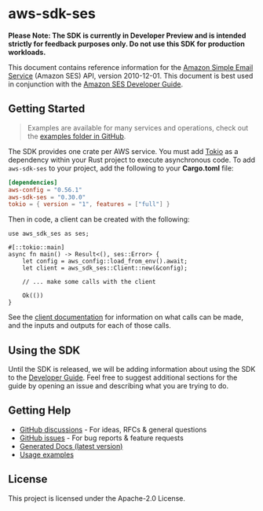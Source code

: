 # aws-sdk-ses

**Please Note: The SDK is currently in Developer Preview and is intended strictly for
feedback purposes only. Do not use this SDK for production workloads.**

This document contains reference information for the [Amazon Simple Email Service](https://aws.amazon.com/ses/) (Amazon SES) API, version 2010-12-01. This document is best used in conjunction with the [Amazon SES Developer Guide](https://docs.aws.amazon.com/ses/latest/DeveloperGuide/Welcome.html).

## Getting Started

> Examples are available for many services and operations, check out the
> [examples folder in GitHub](https://github.com/awslabs/aws-sdk-rust/tree/main/examples).

The SDK provides one crate per AWS service. You must add [Tokio](https://crates.io/crates/tokio)
as a dependency within your Rust project to execute asynchronous code. To add `aws-sdk-ses` to
your project, add the following to your **Cargo.toml** file:

```toml
[dependencies]
aws-config = "0.56.1"
aws-sdk-ses = "0.30.0"
tokio = { version = "1", features = ["full"] }
```

Then in code, a client can be created with the following:

```rust,no_run
use aws_sdk_ses as ses;

#[::tokio::main]
async fn main() -> Result<(), ses::Error> {
    let config = aws_config::load_from_env().await;
    let client = aws_sdk_ses::Client::new(&config);

    // ... make some calls with the client

    Ok(())
}
```

See the [client documentation](https://docs.rs/aws-sdk-ses/latest/aws_sdk_ses/client/struct.Client.html)
for information on what calls can be made, and the inputs and outputs for each of those calls.

## Using the SDK

Until the SDK is released, we will be adding information about using the SDK to the
[Developer Guide](https://docs.aws.amazon.com/sdk-for-rust/latest/dg/welcome.html). Feel free to suggest
additional sections for the guide by opening an issue and describing what you are trying to do.

## Getting Help

* [GitHub discussions](https://github.com/awslabs/aws-sdk-rust/discussions) - For ideas, RFCs & general questions
* [GitHub issues](https://github.com/awslabs/aws-sdk-rust/issues/new/choose) - For bug reports & feature requests
* [Generated Docs (latest version)](https://awslabs.github.io/aws-sdk-rust/)
* [Usage examples](https://github.com/awslabs/aws-sdk-rust/tree/main/examples)

## License

This project is licensed under the Apache-2.0 License.


